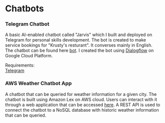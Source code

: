 # Chatbots

### Telegram Chatbot
A basic AI-enabled chatbot called "Jarvis" which I built and deployed on Telegram for personal skills development. The bot is created to make service bookings for "Krusty's resturant". It converses mainly in English. The chatbot can be found here [bot](https://t.me/MoCwere_Bot). 
I created the bot using [Dialogflow](https://dialogflow.cloud.google.com/) on Google Cloud Platform. 

Requirements: <br/>
[Telegram](https://telegram.org/)

### AWS Weather Chatbot App
A chatbot that can be queried for weather information for a given city. The chatbot is built using Amazon Lex on AWS cloud. Users can interact with it through a web application that can be accessed [here](https://d2myyb3g9idv1l.cloudfront.net/). A REST API is used to connect the chatbot to a NoSQL database with historic weather information that can be queried.
